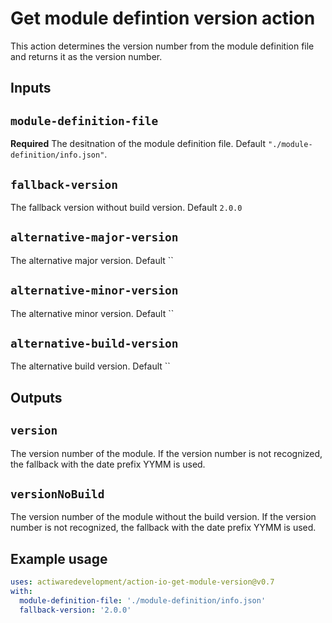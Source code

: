 # Get module defintion version action

This action determines the version number from the module definition file and returns it as the version number.

## Inputs

## `module-definition-file`

**Required** The desitnation of the module definition file. Default `"./module-definition/info.json"`.

## `fallback-version`

The fallback version without build version. Default `2.0.0`

## `alternative-major-version`

The alternative major version. Default ``

## `alternative-minor-version`

The alternative minor version. Default ``

## `alternative-build-version`

The alternative build version. Default ``

## Outputs

## `version`

The version number of the module. If the version number is not recognized, the fallback with the date prefix YYMM is used.

## `versionNoBuild`

The version number of the module without the build version. If the version number is not recognized, the fallback with the date prefix YYMM is used.

## Example usage

```yml
uses: actiwaredevelopment/action-io-get-module-version@v0.7
with:
  module-definition-file: './module-definition/info.json'
  fallback-version: '2.0.0'
```
